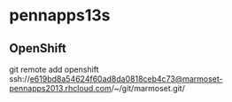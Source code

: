 pennapps13s
===========

## OpenShift

git remote add openshift ssh://e619bd8a54624f60ad8da0818ceb4c73@marmoset-pennapps2013.rhcloud.com/~/git/marmoset.git/
